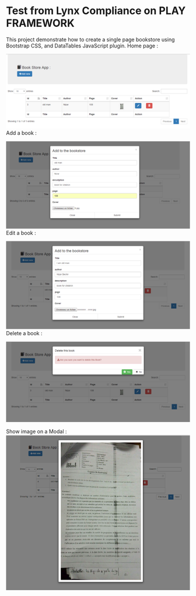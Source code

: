 # Test from Lynx Compliance on PLAY FRAMEWORK 

This project demonstrate how to create a  single page bookstore using Bootstrap CSS, and DataTables JavaScript plugin.
Home page :

![alt tag](https://github.com/nizarbechir/testLynxCompliance/blob/master/tutorial/acceuil.PNG)
Add a book :

![alt tag](https://github.com/nizarbechir/testLynxCompliance/blob/master/tutorial/addBook.PNG)
Edit a book :

![alt tag](https://github.com/nizarbechir/testLynxCompliance/blob/master/tutorial/editBook.PNG)
Delete a book :

![alt tag](https://github.com/nizarbechir/testLynxCompliance/blob/master/tutorial/deleteBook.PNG)

Show image on a Modal :
![alt tag](https://github.com/nizarbechir/testLynxCompliance/blob/master/tutorial/showImage.PNG)
